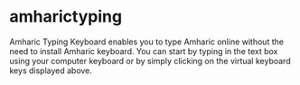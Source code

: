 # amharictyping
Amharic Typing Keyboard enables you to type Amharic online without the need to install Amharic keyboard. You can start by typing in the text box using your computer keyboard or by simply clicking on the virtual keyboard keys displayed above.
